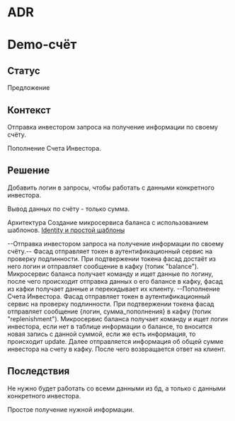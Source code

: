 # ADR

# Demo-счёт

## Статус

Предложение

## Контекст

Отправка инвестором запроса на получение информации по своему счёту.

Пополнение Счета Инвестора.

## Решение

Добавить логин в запросы, чтобы работать с данными конкретного инвестора.

Вывод данных по счёту - только сумма.

Архитектура
Создание микросервиса баланса с использованием шаблонов.
[Identity и простой шаблоны](https://github.com/Calabonga/Microservice-Template/tree/master/AspNetCore%20v6.0/MinimalAPI)

--Отправка инвестором запроса на получение информации по своему счёту.--
Фасад отправляет токен в аутентификационный сервис на проверку подлинности. При подтвержении токена фасад достаёт из него логин и отправляет сообщение в кафку (топик "balance"). Микросервис баланса получает команду и ищет данные по логину, после чего происходит отправка данных о его балансе в кафку, фасад из кафки получает данные и перекидывает их клиенту.
--Пополнение Счета Инвестора.
Фасад отправляет токен в аутентификационный сервис на проверку подлинности. При подтвержении токена фасад отправляет сообщение {логин, сумма_пополнения} в кафку (топик "replenishment").
Микросервис баланса получает команду и ищет логин инвестора, если нет в таблице информации о балансе, то вносится новая запись с данной суммой, если же есть информация, то происходит update. Далее отправляется информация об общей сумме инвестора на счету в кафку. После чего возвращается ответ на клиент.

## Последствия

Не нужно будет работать со всеми данными из бд, а только с данными конкретного инвестора.

Простое получение нужной информации.
